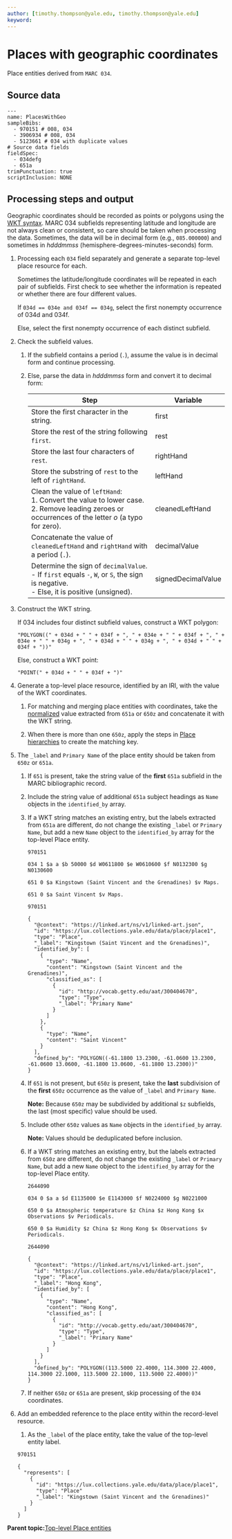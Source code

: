 ```yaml
---
author: [timothy.thompson@yale.edu, timothy.thompson@yale.edu]
keyword: 
---
```


# Places with geographic coordinates

Place entities derived from `MARC 034`.

## Source data

```
---
name: PlacesWithGeo
sampleBibs:
  - 970151 # 008, 034
  - 3906934 # 008, 034
  - 5123661 # 034 with duplicate values
# Source data fields
fieldSpec:
  - 034defg
  - 651a
trimPunctuation: true
scriptInclusion: NONE
```

## Processing steps and output

Geographic coordinates should be recorded as points or polygons using the [WKT syntax](https://en.wikipedia.org/wiki/Well-known_text_representation_of_geometry). MARC 034 subfields representing latitude and longitude are not always clean or consistent, so care should be taken when processing the data. Sometimes, the data will be in decimal form \(e.g., `085.000000`\) and sometimes in *hdddmmss* \(hemisphere-degrees-minutes-seconds\) form.

1.  Processing each `034` field separately and generate a separate top-level place resource for each.

    Sometimes the latitude/longitude coordinates will be repeated in each pair of subfields. First check to see whether the information is repeated or whether there are four different values.

    If `034d == 034e and 034f == 034g`, select the first nonempty occurrence of 034d and 034f.

    Else, select the first nonempty occurrence of each distinct subfield.

2.  Check the subfield values.

    1.  If the subfield contains a period \(`.`\), assume the value is in decimal form and continue processing.
    2.  Else, parse the data in *hdddmmss* form and convert it to decimal form:

        |Step|Variable|
        |----|--------|
        |Store the first character in the string.|first|
        |Store the rest of the string following `first`.|rest|
        |Store the last four characters of `rest`.|rightHand|
        |Store the substring of `rest` to the left of `rightHand`.|leftHand|
        |Clean the value of `leftHand`: <br/> 1.  Convert the value to lower case. <br/> 2.  Remove leading zeroes or occurrences of the letter *o* \(a typo for zero\).|cleanedLeftHand|
        |Concatenate the value of `cleanedLeftHand` and `rightHand` with a period \(`.`\).|decimalValue|
        |Determine the sign of `decimalValue`. <br/> -   If `first` equals `-`, `W`, or `S`, the sign is negative. <br/> -   Else, it is positive \(unsigned\).|signedDecimalValue|

3.  Construct the WKT string.

    If 034 includes four distinct subfield values, construct a WKT polygon:

    ```
    "POLYGON((" + 034d + " " + 034f + ", " + 034e + " " + 034f + ", " + 034e + " " + 034g + ", " + 034d + " " + 034g + ", " + 034d + " " + 034f + "))"
    ```

    Else, construct a WKT point:

    ```
    "POINT(" + 034d + " " + 034f + ")"
    ```

4.  Generate a top-level place resource, identified by an IRI, with the value of the WKT coordinates.

    1.  For matching and merging place entities with coordinates, take the [normalized](../glossary/normalization.md) value extracted from `651a` or `650z` and concatenate it with the WKT string.

    2.  When there is more than one `650z`, apply the steps in [Place hierarchies](../tasks/concepts/hierarchical_places.md#substep_hierarchical_places_matching) to create the matching key.

5.  The `_label` and `Primary Name` of the place entity should be taken from `650z` or `651a`.

    1.  If `651` is present, take the string value of the **first** `651a` subfield in the MARC bibliographic record.

    2.  Include the string value of additional `651a` subject headings as `Name` objects in the `identified_by` array.

    3.  If a WKT string matches an existing entry, but the labels extracted from `651a` are different, do not change the existing `_label` or `Primary Name`, but add a new `Name` object to the `identified_by` array for the top-level Place entity.

        `970151`

        ```
        034 1 $a a $b 50000 $d W0611800 $e W0610600 $f N0132300 $g N0130600
        ```

        ```
        651 0 $a Kingstown (Saint Vincent and the Grenadines) $v Maps.
        ```

        ```
        651 0 $a Saint Vincent $v Maps.
        ```

        `970151`

        ```
        {
          "@context": "https://linked.art/ns/v1/linked-art.json",
          "id": "https://lux.collections.yale.edu/data/place/place1",
          "type": "Place",
          "_label": "Kingstown (Saint Vincent and the Grenadines)",
          "identified_by": [
            {
              "type": "Name",
              "content": "Kingstown (Saint Vincent and the Grenadines)",
              "classified_as": [
                {
                  "id": "http://vocab.getty.edu/aat/300404670",
                  "type": "Type",
                  "_label": "Primary Name"
                }
              ]
            },
            {
              "type": "Name",
              "content": "Saint Vincent"
            }
          ],
          "defined_by": "POLYGON((-61.1800 13.2300, -61.0600 13.2300, -61.0600 13.0600, -61.1800 13.0600, -61.1800 13.2300))"
        }
        ```

    4.  If `651` is not present, but `650z` is present, take the **last** subdivision of the **first** `650z` occurrence as the value of `_label` and `Primary Name`.

        **Note:** Because `650z` may be subdivided by additional `$z` subfields, the last \(most specific\) value should be used.

    5.  Include other `650z` values as `Name` objects in the `identified_by` array.

        **Note:** Values should be deduplicated before inclusion.

    6.  If a WKT string matches an existing entry, but the labels extracted from `650z` are different, do not change the existing `_label` or `Primary Name`, but add a new `Name` object to the `identified_by` array for the top-level Place entity.

        `2644090`

        ```
        034 0 $a a $d E1135000 $e E1143000 $f N0224000 $g N0221000
        ```

        ```
        650 0 $a Atmospheric temperature $z China $z Hong Kong $x Observations $v Periodicals.
        ```

        ```
        650 0 $a Humidity $z China $z Hong Kong $x Observations $v Periodicals.
        ```

        `2644090`

        ```
        {
          "@context": "https://linked.art/ns/v1/linked-art.json",
          "id": "https://lux.collections.yale.edu/data/place/place1",
          "type": "Place",
          "_label": "Hong Kong",
          "identified_by": [
            {
              "type": "Name",
              "content": "Hong Kong",
              "classified_as": [
                {
                  "id": "http://vocab.getty.edu/aat/300404670",
                  "type": "Type",
                  "_label": "Primary Name"
                }
              ]
            }
          ],
          "defined_by": "POLYGON((113.5000 22.4000, 114.3000 22.4000, 114.3000 22.1000, 113.5000 22.1000, 113.5000 22.4000))"
        }
        ```

    7.  If neither `650z` or `651a` are present, skip processing of the `034` coordinates.

6.  Add an embedded reference to the place entity within the record-level resource.

    1.  As the `_label` of the place entity, take the value of the top-level entity label.

    `970151`

    ```
    {
      "represents": [
        {
          "id": "https://lux.collections.yale.edu/data/place/place1",
          "type": "Place"
          "_label": "Kingstown (Saint Vincent and the Grenadines)"
        }
      ]
    }
    ```


**Parent topic:**[Top-level Place entities](../concepts/top_level_place_entities.md)

